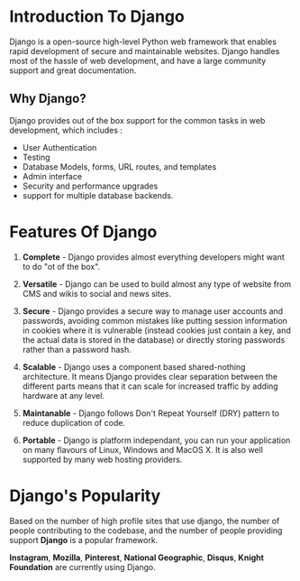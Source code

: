 # Introduction To Django

Django is a open-source high-level Python web framework that enables rapid development of secure and maintainable websites.
Django handles most of the hassle of web development, and have a large community support and great documentation.

## Why Django?

Django provides out of the box support for the common tasks in web development, which includes :
* User Authentication
* Testing
* Database Models, forms, URL routes, and templates
* Admin interface
* Security and performance upgrades
* support for multiple database backends.

# Features Of Django

1. **Complete** - Django provides almost everything developers might want to do "ot of the box".

2. **Versatile** - Django can be used to build almost any type of website from CMS and wikis to social and news sites.

3. **Secure** - Django provides a secure way to manage user accounts and passwords, avoiding common mistakes like putting session information in cookies where it is vulnerable (instead cookies just contain a key, and the actual data is stored in the database) or directly storing passwords rather than a password hash.

4. **Scalable** - Django uses a component based shared-nothing architecture. It means Django provides clear separation between the different parts means that it can scale for increased traffic by adding hardware at any level.

5. **Maintanable** - Django follows Don't Repeat Yourself (DRY) pattern to reduce duplication of code.

6. **Portable** - Django is platform independant, you can run your application on many flavours of Linux, Windows and MacOS X. It is also well supported by many web hosting providers.


# Django's Popularity

Based on the number of high profile sites that use django, the number of people contributing to the codebase, and the number of people providing support **Django** is a popular framework.

**Instagram**, **Mozilla**, **Pinterest**, **National Geographic**, **Disqus**, **Knight Foundation** are currently using Django.

